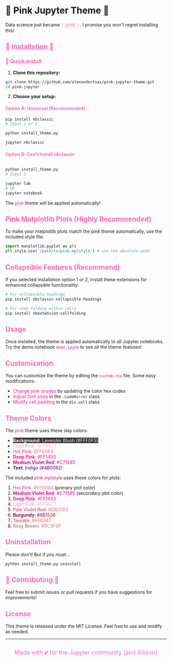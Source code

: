 # 🌸 Pink Jupyter Theme 🌸

<div>
  Data science just became <span style="color: #FF69B4;"> ✨ pink ✨</span>. I promise you won't regret installing this!
</div>

## <span style="color: #FF69B4;">🎀 Installation 🎀</span>


### <span style="color: #FF69B4;">🚀 Quick Install</span>

1. **Clone this repository:**
```bash
git clone https://github.com/alexandertsai/pink-jupyter-theme.git
cd pink-jupyter
```

2. **Choose your setup:**

#### <span style="color: #FF69B4;">Option A: Universal (Recommended)</span>
```bash
pip install nbclassic
# Input 1 or 2

python install_theme.py

jupyter nbclassic
```

#### <span style="color: #FF69B4;">Option B: Can't Install nbclassic</span>
```bash

python install_theme.py
# Input 3

jupyter lab
# OR
jupyter notebook
```

The <span style="color: #FF1493;">pink</span> theme will be applied automatically!

## <span style="color: #FF69B4;">Pink Matplotlib Plots (Highly Recommended)</span>

To make your matplotlib plots match the pink theme automatically, use the included style file:

```python
import matplotlib.pyplot as plt
plt.style.use('/path/to/pink.mplstyle') # use the absolute path
```

## <span style="color: #FF69B4;">Collapsible Features (Recommend)</span>

If you selected installation option 1 or 2, install these extensions for enhanced collapsible functionality:

```bash
# For collapsible headings
pip install nbclassic-collapsible-headings

# For code folding within cells  
pip install nbextension-cellfolding
```

## <span style="color: #FF69B4;">Usage</span>

Once installed, the theme is applied automatically to all Jupyter notebooks. Try the demo notebook <span style="color: #C71585;">`demo.ipynb`</span> to see all the theme features!



## <span style="color: #FF69B4;">Customization</span>

You can customize the theme by editing the <span style="color: #C71585;">`custom.css`</span> file. Some easy modifications:

- <span style="color: #FF1493;">Change pink shades</span> by updating the color hex codes
- <span style="color: #FF1493;">Adjust font sizes</span> in the `.CodeMirror` class  
- <span style="color: #FF1493;">Modify cell padding</span> in the `div.cell` class

## <span style="color: #FF69B4;">Theme Colors</span>

The <span style="color: #FF1493;">pink</span>  theme uses these slay colors:

- <span style="color:#FFF0F5; background-color:#333;">**Background**: Lavender Blush (#FFF0F5)</span>
- <span style="color:#FFB6C1">**Light Pink**: #FFB6C1</span>
- <span style="color:#FF69B4">**Hot Pink**: #FF69B4</span>
- <span style="color:#FF1493">**Deep Pink**: #FF1493</span>
- <span style="color:#C71585">**Medium Violet Red**: #C71585</span>
- <span style="color:#4B0082">**Text**: Indigo (#4B0082)</span>

The included <span style="color: #C71585;">pink.mplstyle</span> uses these colors for plots:</span>

1. <span style="color:#FF69B4">**Hot Pink**: #FF69B4</span> (primary plot color)
2. <span style="color:#C71585">**Medium Violet Red**: #C71585</span> (secondary plot color)
3. <span style="color:#FF1493">**Deep Pink**: #FF1493</span>
4. <span style="color:#FFB6C1">**Light Pink**: #FFB6C1</span>
5. <span style="color:#DB7093">**Pale Violet Red**: #DB7093</span>
6. <span style="color:#8B1538">**Burgundy**: #8B1538</span>
7. <span style="color:#FF6347">**Tomato**: #FF6347</span>
8. <span style="color:#BC8F8F">**Rosy Brown**: #BC8F8F</span>

## <span style="color: #FF69B4;">Uninstallation</span>

Please don't! But if you must...

```bash
python install_theme.py uninstall
```



## <span style="color: #FF69B4;">💞 Contributing 💞</span>

Feel free to submit issues or pull requests if you have suggestions for improvements!

## <span style="color: #FF69B4;">License</span>

This theme is released under the MIT License. Feel free to use and modify as needed.

---
<br>
<div align="center">
  <span style="color: #FF69B4; font-size: 18px;">Made with 💕 for the Jupyter community (and Allison)</span>
</div>